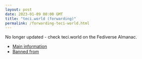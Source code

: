 ```yaml
---
layout: post
date: 2023-01-09 00:00 GMT
title: "teci.world (forwarding)"
permalink: /forwarding-teci-world.html
---
```


No longer updated - check teci.world on the Fediverse Almanac.

* [Main information](https://www.fediversealmanac.com/api/v1/instances/teci.world)
* [Banned from](https://www.fediversealmanac.com/api/v1/instances/teci.world/banned_from)


